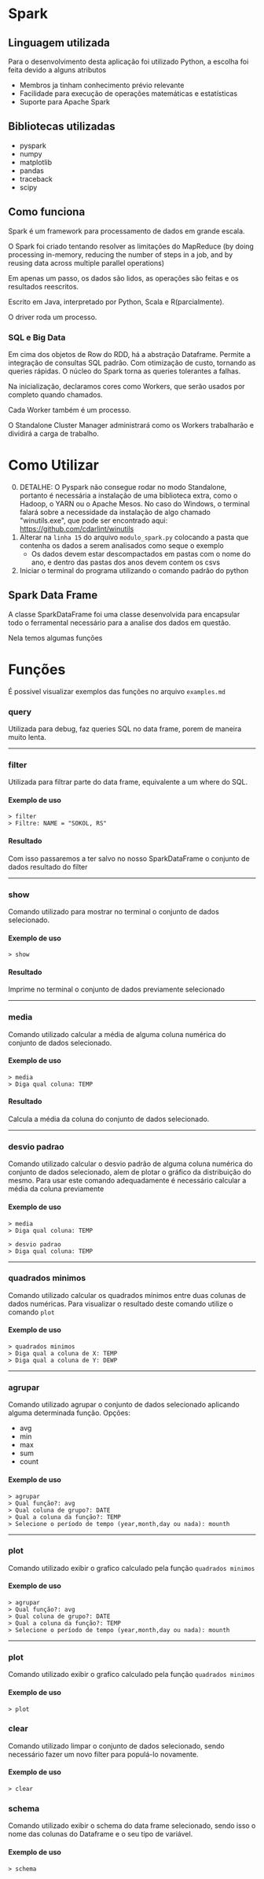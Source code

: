 # Spark

## Linguagem utilizada
Para o desenvolvimento desta aplicação foi utilizado Python, a escolha foi feita devido a alguns atributos
- Membros ja tinham conhecimento prévio relevante
- Facilidade para execução de operações matemáticas e estatísticas
- Suporte para Apache Spark

## Bibliotecas utilizadas
- pyspark
- numpy
- matplotlib
- pandas
- traceback
- scipy

## Como funciona
Spark é um framework para processamento de dados em grande escala.

O Spark foi criado tentando resolver as limitações do MapReduce
(by doing processing in-memory, reducing the number of steps in a job, and by reusing data across multiple parallel operations) 

Em apenas um passo, os dados são lidos, as operações são feitas e os resultados reescritos.

Escrito em Java, interpretado por Python, Scala e R(parcialmente).

O driver roda um processo.

### SQL e Big Data
Em cima dos objetos de Row do RDD, há a abstração Dataframe.
Permite a integração de consultas SQL padrão.
Com otimização de custo, tornando as queries rápidas.
O núcleo do Spark torna as queries tolerantes a falhas.


Na inicialização, declaramos cores como Workers, que serão usados por completo quando chamados.

Cada Worker também é um processo.

O Standalone Cluster Manager administrará como os Workers trabalharão e dividirá a carga de trabalho.

# Como Utilizar
0. DETALHE: O Pyspark não consegue rodar no modo Standalone, portanto é necessária a instalação de uma biblioteca extra, como o Hadoop, o YARN ou o Apache Mesos. No caso do Windows, o terminal falará sobre a necessidade da instalação de algo chamado "winutils.exe", que pode ser encontrado aqui: https://github.com/cdarlint/winutils
1. Alterar na `linha 15` do arquivo `modulo_spark.py` colocando a pasta que contenha os dados a serem analisados como seque o exemplo
    - Os dados devem estar descompactados em pastas com o nome do ano, e dentro das pastas dos anos devem contem os csvs
2. Iniciar o terminal do programa utilizando o comando padrão do python

## Spark Data Frame
A classe SparkDataFrame foi uma classe desenvolvida para encapsular todo o ferramental necessário para a analise dos dados em questão.

Nela temos algumas funções

# Funções

É possivel visualizar exemplos das funções no arquivo `examples.md`

### query
Utilizada para debug, faz queries SQL no data frame, porem de maneira muito lenta.

---

### filter
Utilizada para filtrar parte do data frame, equivalente a um where do SQL.

#### Exemplo de uso
```
> filter
> Filtre: NAME = "SOKOL, RS"
```

#### Resultado
Com isso passaremos a ter salvo no nosso SparkDataFrame o conjunto de dados resultado do filter

---

### show
Comando utilizado para mostrar no terminal o conjunto de dados selecionado.

#### Exemplo de uso
```
> show
```

#### Resultado
Imprime no terminal o conjunto de dados previamente selecionado

---

### media
Comando utilizado calcular a média de alguma coluna numérica do conjunto de dados selecionado.

#### Exemplo de uso
```
> media
> Diga qual coluna: TEMP
```

#### Resultado
Calcula a média da coluna do conjunto de dados selecionado.

---

### desvio padrao
Comando utilizado calcular o desvio padrão de alguma coluna numérica do conjunto de dados selecionado, alem de plotar o gráfico da distribuição do mesmo.
Para usar este comando adequadamente é necessário calcular a média da coluna previamente

#### Exemplo de uso
```
> media
> Diga qual coluna: TEMP

> desvio padrao
> Diga qual coluna: TEMP
```

---

### quadrados minimos
Comando utilizado calcular os quadrados mínimos entre duas colunas de dados numéricas.
Para visualizar o resultado deste comando utilize o comando `plot`

#### Exemplo de uso
```
> quadrados minimos
> Diga qual a coluna de X: TEMP
> Diga qual a coluna de Y: DEWP
```

---

### agrupar
Comando utilizado agrupar o conjunto de dados selecionado aplicando alguma determinada função.
Opções:
- avg
- min
- max
- sum
- count

#### Exemplo de uso
```
> agrupar
> Qual função?: avg
> Qual coluna de grupo?: DATE
> Qual a coluna da função?: TEMP
> Selecione o período de tempo (year,month,day ou nada): mounth
```

---

### plot
Comando utilizado exibir o grafico calculado pela função `quadrados minimos`

#### Exemplo de uso
```
> agrupar
> Qual função?: avg
> Qual coluna de grupo?: DATE
> Qual a coluna da função?: TEMP
> Selecione o período de tempo (year,month,day ou nada): mounth
```

---

### plot
Comando utilizado exibir o grafico calculado pela função `quadrados minimos`

#### Exemplo de uso
```
> plot
```

### clear
Comando utilizado limpar o conjunto de dados selecionado, sendo necessário fazer um novo filter para populá-lo novamente.

#### Exemplo de uso
```
> clear
```

### schema
Comando utilizado exibir o schema do data frame selecionado, sendo isso o nome das colunas do Dataframe e o seu tipo de variável.

#### Exemplo de uso
```
> schema
```
